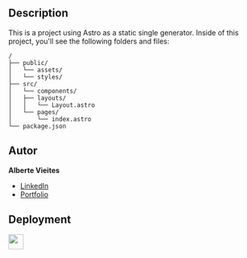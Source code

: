 ## Description
This is a project using Astro as a static single generator.
Inside of this project, you'll see the following folders and files:

```
/
├── public/
│   └── assets/
│   └── styles/
├── src/
│   └── components/
│   ├── layouts/
│   │   └── Layout.astro
│   └── pages/
│       └── index.astro
└── package.json
```

## Autor
**Alberte Vieites**

* [LinkedIn](https://www.linkedin.com/in/albertevieites)
* [Portfolio](http://www.albertevieites.com/)

## Deployment
<a href="https://alberte-portfolio.vercel.app/">
  <img height="30" src="./public/images/heroku.svg"/>
</a>
